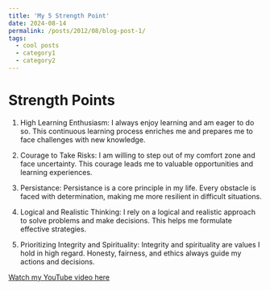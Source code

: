 ```yaml
---
title: 'My 5 Strength Point'
date: 2024-08-14
permalink: /posts/2012/08/blog-post-1/
tags:
  - cool posts
  - category1
  - category2
---
```


Strength Points
======


1. High Learning Enthusiasm: I always enjoy learning and am eager to do so. This continuous learning process enriches me and prepares me to face challenges with new knowledge.

2. Courage to Take Risks: I am willing to step out of my comfort zone and face uncertainty. This courage leads me to valuable opportunities and learning experiences.

3. Persistance: Persistance is a core principle in my life. Every obstacle is faced with determination, making me more resilient in difficult situations.

4. Logical and Realistic Thinking: I rely on a logical and realistic approach to solve problems and make decisions. This helps me formulate effective strategies.

5. Prioritizing Integrity and Spirituality: Integrity and spirituality are values I hold in high regard. Honesty, fairness, and ethics always guide my actions and decisions.

[Watch my YouTube video here](https://www.youtube.com/watch?v=jWvVFJJh4hM)